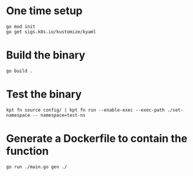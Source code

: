 # One time setup
```
go mod init
go get sigs.k8s.io/kustomize/kyaml
```

# Build the binary
```
go build .
```

# Test the binary
```
kpt fn source config/ | kpt fn run --enable-exec --exec-path ./set-namespace -- namespace=test-ns
```

# Generate a Dockerfile to contain the function
```
go run ./main.go gen ./
```
